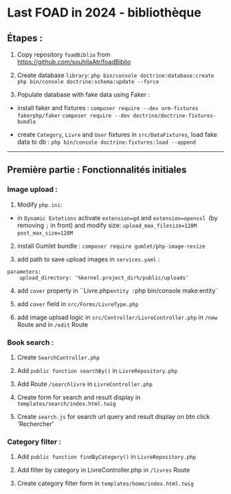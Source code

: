 # Last FOAD in 2024 - bibliothèque

## Étapes :

1. Copy repository `foadBiblio` from https://github.com/souhilaAtr/foadBiblio


2. Create database `library`:
`php bin/console doctrine:database:create`
`php bin/console doctrine:schema:update --force`


3. Populate database with fake data using Faker :

- install faker and fixtures :
``composer require --dev orm-fixtures fakerphp/faker``
``composer require --dev doctrine/doctrine-fixtures-bundle``

- create ``Category``, ``Livre`` and ``User`` fixtures in `src/DataFixtures`, load fake data to db :
``php bin/console doctrine:fixtures:load --append``


-----------
 ## Première partie : Fonctionnalités initiales

### Image upload :

1. Modify ``php.ini``: 

- in `Dynamic Extetions`  activate ``extension=gd`` and ``extension=openssl ``(by removing `;` in front)
and modify size:
``upload_max_filesize=128M``
``post_max_size=128M``

2. install Gumlet bundle :
 `composer require gumlet/php-image-resize`

3. add path to save upload images in `services.yaml` :
```
parameters:
    upload_directory: '%kernel.project_dir%/public/uploads'
```

4. add `cover` property in ``Livre.php` entity :
`php bin/console make:entity`

5. add `cover` field in ``src/Forms/LivreType.php`` 

6. add image upload logic in ``src/Controller/LivreController.php`` in `/new` Route and in `/edit` Route


### Book search :

1. Create ``SearchController.php``

2. Add ``public function searchBy()`` in ``LivreRepository.php``
 
3. Add Route ``/searchlivre`` in ``LivreController.php``

4. Create form for search and result display in `templates/search/index.html.twig`

5. Create ``search.js`` for search url query and result display on btn click 'Rechercher'


### Category filter :

1. Add ``public function findByCategory()`` in ``LivreRepository.php``

2. Add filter by category in LivreController.php in ``/livres`` Route

3. Create category filter form in `templates/home/index.html.twig`